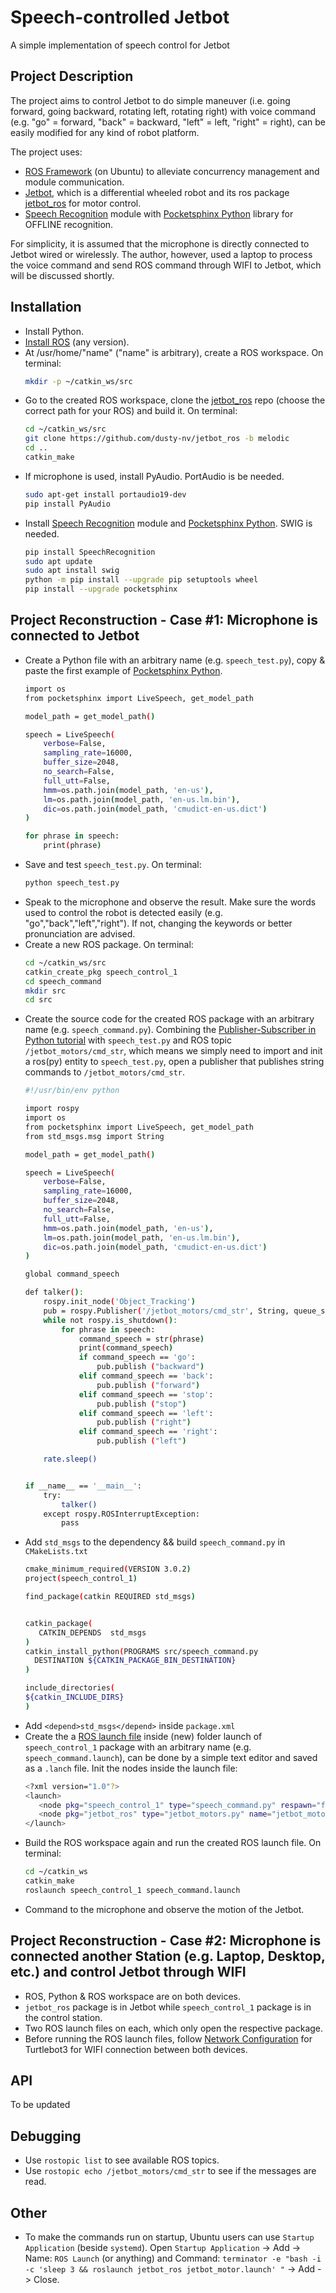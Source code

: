 # Speech-controlled Jetbot
A simple implementation of speech control for Jetbot

## Project Description
The project aims to control Jetbot to do simple maneuver (i.e. going forward, going backward, rotating left, rotating right) with voice command (e.g. "go" = forward, "back" = backward, "left" = left, "right" = right), can be easily modified for any kind of robot platform. 

The project uses: 
* [ROS Framework](http://wiki.ros.org/) (on Ubuntu) to alleviate concurrency management and module communication.
* [Jetbot](https://jetbot.org/master/), which is a differential wheeled robot and its ros package [jetbot_ros](https://github.com/dusty-nv/jetbot_ros) for motor control.
* [Speech Recognition](https://github.com/Uberi/speech_recognition#readme) module with [Pocketsphinx Python](https://github.com/bambocher/pocketsphinx-python) library for OFFLINE recognition.

For simplicity, it is assumed that the microphone is directly connected to Jetbot wired or wirelessly. The author, however, used a laptop to process the voice command and send ROS command through WIFI to Jetbot, which will be discussed shortly.

## Installation
* Install Python.
* [Install ROS](http://wiki.ros.org/melodic/Installation/Ubuntu) (any version).
* At /usr/home/"name" ("name" is arbitrary), create a ROS workspace. On terminal: 
   ```sh
   mkdir -p ~/catkin_ws/src
   ```
* Go to the created ROS workspace, clone the [jetbot_ros](https://github.com/dusty-nv/jetbot_ros) repo (choose the correct path for your ROS) and build it. On terminal: 
   ```sh
   cd ~/catkin_ws/src
   git clone https://github.com/dusty-nv/jetbot_ros -b melodic
   cd ..
   catkin_make
   ```
* If microphone is used, install PyAudio. PortAudio is be needed.
   ```sh
   sudo apt-get install portaudio19-dev 
   pip install PyAudio
   ```
* Install [Speech Recognition](https://github.com/Uberi/speech_recognition#readme) module and [Pocketsphinx Python](https://github.com/bambocher/pocketsphinx-python). SWIG is needed.
   ```sh
   pip install SpeechRecognition
   sudo apt update
   sudo apt install swig
   python -m pip install --upgrade pip setuptools wheel
   pip install --upgrade pocketsphinx
   ```
## Project Reconstruction - Case #1: Microphone is connected to Jetbot
* Create a Python file with an arbitrary name (e.g. `speech_test.py`), copy & paste the first example of [Pocketsphinx Python](https://github.com/bambocher/pocketsphinx-python).
   ```sh
   import os
   from pocketsphinx import LiveSpeech, get_model_path

   model_path = get_model_path()

   speech = LiveSpeech(
       verbose=False,
       sampling_rate=16000,
       buffer_size=2048,
       no_search=False,
       full_utt=False,
       hmm=os.path.join(model_path, 'en-us'),
       lm=os.path.join(model_path, 'en-us.lm.bin'),
       dic=os.path.join(model_path, 'cmudict-en-us.dict')
   )

   for phrase in speech:
       print(phrase)
   ```
* Save and test `speech_test.py`. On terminal: 
   ```sh
   python speech_test.py
   ```
* Speak to the microphone and observe the result. Make sure the words used to control the robot is detected easily (e.g. "go","back","left","right"). If not, changing the keywords or better pronunciation are advised. 
* Create a new ROS package. On terminal: 
   ```sh
   cd ~/catkin_ws/src
   catkin_create_pkg speech_control_1
   cd speech_command
   mkdir src
   cd src
   ```
* Create the source code for the created ROS package with an arbitrary name (e.g. `speech_command.py`). Combining the [Publisher-Subscriber in Python tutorial](http://wiki.ros.org/ROS/Tutorials/WritingPublisherSubscriber%28python%29) with `speech_test.py` and ROS topic `/jetbot_motors/cmd_str`, which means we simply need to import and init a ros(py) entity to `speech_test.py`, open a publisher that publishes string commands to `/jetbot_motors/cmd_str`. 
   ```sh
   #!/usr/bin/env python

   import rospy
   import os
   from pocketsphinx import LiveSpeech, get_model_path
   from std_msgs.msg import String

   model_path = get_model_path()

   speech = LiveSpeech(
       verbose=False,
       sampling_rate=16000,
       buffer_size=2048,
       no_search=False,
       full_utt=False,
       hmm=os.path.join(model_path, 'en-us'),
       lm=os.path.join(model_path, 'en-us.lm.bin'),
       dic=os.path.join(model_path, 'cmudict-en-us.dict')
   )

   global command_speech

   def talker():
       rospy.init_node('Object_Tracking')
       pub = rospy.Publisher('/jetbot_motors/cmd_str', String, queue_size=100)
       while not rospy.is_shutdown():
           for phrase in speech:
               command_speech = str(phrase)
               print(command_speech)
               if command_speech == 'go':
                   pub.publish ("backward")
               elif command_speech == 'back':
                   pub.publish ("forward")
               elif command_speech == 'stop':
                   pub.publish ("stop")
               elif command_speech == 'left':
                   pub.publish ("right")
               elif command_speech == 'right':
                   pub.publish ("left")

       rate.sleep()


   if __name__ == '__main__':
       try:
           talker()
       except rospy.ROSInterruptException:
           pass
   ```
* Add `std_msgs` to the dependency && build `speech_command.py` in `CMakeLists.txt`
   ```sh
   cmake_minimum_required(VERSION 3.0.2)
   project(speech_control_1)

   find_package(catkin REQUIRED std_msgs)


   catkin_package(
      CATKIN_DEPENDS  std_msgs 
   )
   catkin_install_python(PROGRAMS src/speech_command.py
     DESTINATION ${CATKIN_PACKAGE_BIN_DESTINATION}
   )

   include_directories(
   ${catkin_INCLUDE_DIRS}
   )

   ```
* Add `<depend>std_msgs</depend>` inside `package.xml` 
* Create the a [ROS launch file](http://wiki.ros.org/roslaunch) inside (new) folder launch of `speech_control_1` package with an arbitrary name (e.g. `speech_command.launch`), can be done by a simple text editor and saved as a `.lanch` file. Init the nodes inside the launch file:
   ```sh
   <?xml version="1.0"?>
   <launch>
      <node pkg="speech_control_1" type="speech_command.py" respawn="false" name="speech_command" output="screen"/>
      <node pkg="jetbot_ros" type="jetbot_motors.py" name="jetbot_motors"/>
   </launch>
   ```
* Build the ROS workspace again and run the created ROS launch file. On terminal: 
   ```sh
   cd ~/catkin_ws
   catkin_make
   roslaunch speech_control_1 speech_command.launch
   ```
* Command to the microphone and observe the motion of the Jetbot.
## Project Reconstruction - Case #2: Microphone is connected another Station (e.g. Laptop, Desktop, etc.) and control Jetbot through WIFI
* ROS, Python & ROS workspace are on both devices.
* `jetbot_ros` package is in Jetbot while `speech_control_1` package is in the control station.
* Two ROS launch files on each, which only open the respective package.
* Before running the ROS launch files, follow [Network Configuration](https://emanual.robotis.com/docs/en/platform/turtlebot3/quick-start/#network-configuration) for Turtlebot3 for WIFI connection between both devices.

## API
To be updated

## Debugging 
* Use `rostopic list` to see available ROS topics.
* Use `rostopic echo /jetbot_motors/cmd_str` to see if the messages are read.

## Other
* To make the commands run on startup, Ubuntu users can use `Startup Application` (beside `systemd`). Open `Startup Application` -> Add -> Name: `ROS Launch` (or anything) and Command: `terminator -e "bash -i -c 'sleep 3 && roslaunch jetbot_ros jetbot_motor.launch' "` -> Add -> Close.
